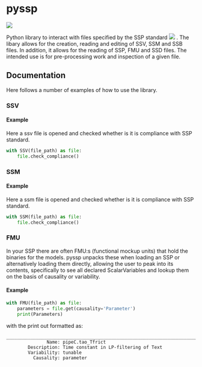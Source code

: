 # pyssp
[<img src="https://img.shields.io/badge/Status-In Development-orange.svg?logo=LOGO">](<LINK>)

Python library to interact with files specified by the SSP standard [<img src="https://img.shields.io/badge/SSP-Standard-blue.svg?logo=LOGO">](<https://ssp-standard.org/>)
. The libary allows for 
the creation, reading and editing of SSV, SSM and SSB files. In addition, it allows for the reading of SSP, FMU and SSD
files. The intended use is for pre-processing work and inspection of a given file.

## Documentation
Here follows a number of examples of how to use the library.


### SSV 

#### Example
Here a ssv file is opened and checked whether is it is compliance with SSP standard.

```python
with SSV(file_path) as file:
    file.check_compliance()
```


### SSM

#### Example
Here a ssm file is opened and checked whether is it is compliance with SSP standard.

```python
with SSM(file_path) as file:
    file.check_compliance()
```


### FMU

In your SSP there are often FMU:s (functional mockup units) that hold the binaries for the models. pyssp unpacks these 
when loading an SSP or alternatively loading them directly, allowing the user to peak into its contents, specifically 
to see all declared ScalarVariables and lookup them on the basis of causality or variability.

#### Example

```python
with FMU(file_path) as file:
    parameters = file.get(causality='Parameter')
    print(Parameters)
```
with the print out formatted as:
```
___________________________________________________________________________________________
               Name: pipeC.tao_Tfrict
        Description: Time constant in LP-filtering of Text
        Variability: tunable
          Causality: parameter
 ```
